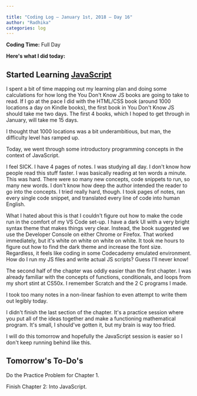 ```yaml
---
 
title: "Coding Log — January 1st, 2018 — Day 16"
author: "Radhika"
categories: log
---
```


**Coding Time:** Full Day

**Here's what I did today:**

## Started Learning [JavaScript](https://github.com/getify/You-Dont-Know-JS)

I spent a bit of time mapping out my learning plan and doing some calculations for how long the You Don't Know JS books are going to take to read. If I go at the pace I did with the HTML/CSS book (around 1000 locations a day on Kindle books), the first book in You Don't Know JS should take me two days. The first 4 books, which I hoped to get through in January, will take me 15 days.

I thought that 1000 locations was a bit underambitious, but man, the difficulty level has ramped up.

Today, we went through some introductory programming concepts in the context of JavaScript.

I feel SICK. I have 4 pages of notes. I was studying all day. I don't know how people read this stuff faster. I was basically reading at ten words a minute. This was hard. There were so many new concepts, code snippets to run, so many new words. I don't know how deep the author intended the reader to go into the concepts. I tried really hard, though. I took pages of notes, ran every single code snippet, and translated every line of code into human English.

What I hated about this is that I couldn't figure out how to make the code run in the comfort of my VS Code set-up. I have a dark UI with a very bright syntax theme that makes things very clear. Instead, the book suggested we use the Developer Console on either Chrome or Firefox. That worked immediately, but it's white on white on white on white. It took me hours to figure out how to find the dark theme and increase the font size. Regardless, it feels like coding in some Codecademy emulated environment. How do I run my JS files and write actual JS scripts? Guess I'll never know!

The second half of the chapter was oddly easier than the first chapter. I was already familiar with the concepts of functions, conditionals, and loops from my short stint at CS50x. I remember Scratch and the 2 C programs I made.

I took too many notes in a non-linear fashion to even attempt to write them out legibly today.

I didn't finish the last section of the chapter. It's a practice session where you put all of the ideas together and make a functioning mathematical program. It's small, I should've gotten it, but my brain is way too fried.

I will do this tomorrow and hopefully the JavaScript session is easier so I don't keep running behind like this.

## Tomorrow's To-Do's

Do the Practice Problem for Chapter 1.

Finish Chapter 2: Into JavaScript.